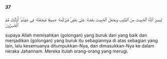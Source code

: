 ##### 37

<span class="ayah">لِيَمِيزَ ٱللَّهُ ٱلْخَبِيثَ مِنَ ٱلطَّيِّبِ وَيَجْعَلَ ٱلْخَبِيثَ بَعْضَهُۥ عَلَىٰ بَعْضٍۢ فَيَرْكُمَهُۥ جَمِيعًۭا فَيَجْعَلَهُۥ فِى جَهَنَّمَ ۚ أُو۟لَٰٓئِكَ هُمُ ٱلْخَٰسِرُونَ</span>

<span class="ayah_translation">supaya Allah memisahkan (golongan) yang buruk dari yang baik dan menjadikan (golongan) yang buruk itu sebagiannya di atas sebagian yang lain, lalu kesemuanya ditumpukkan-Nya, dan dimasukkan-Nya ke dalam neraka Jahannam. Mereka itulah orang-orang yang merugi.</span>
